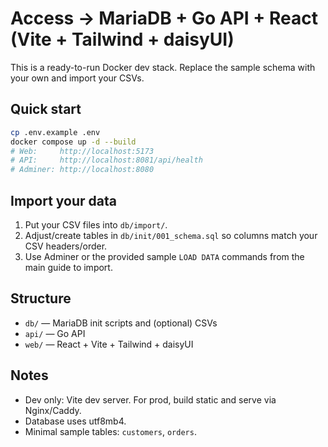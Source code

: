 # Access → MariaDB + Go API + React (Vite + Tailwind + daisyUI)

This is a ready-to-run Docker dev stack. Replace the sample schema with your own and import your CSVs.

## Quick start
```bash
cp .env.example .env
docker compose up -d --build
# Web:     http://localhost:5173
# API:     http://localhost:8081/api/health
# Adminer: http://localhost:8080
```

## Import your data
1. Put your CSV files into `db/import/`.
2. Adjust/create tables in `db/init/001_schema.sql` so columns match your CSV headers/order.
3. Use Adminer or the provided sample `LOAD DATA` commands from the main guide to import.

## Structure
- `db/` — MariaDB init scripts and (optional) CSVs
- `api/` — Go API
- `web/` — React + Vite + Tailwind + daisyUI

## Notes
- Dev only: Vite dev server. For prod, build static and serve via Nginx/Caddy.
- Database uses utf8mb4.
- Minimal sample tables: `customers`, `orders`.